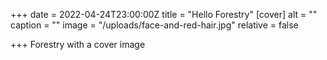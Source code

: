 +++
date = 2022-04-24T23:00:00Z
title = "Hello Forestry"
[cover]
alt = ""
caption = ""
image = "/uploads/face-and-red-hair.jpg"
relative = false

+++
Forestry with a cover image